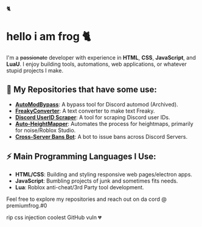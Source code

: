 🐈

# hello i am frog 🐈
I'm a ~~passionate~~ developer with experience in **HTML**, **CSS**, **JavaScript**, and **LuaU**. I enjoy building tools, automations, web applications, or whatever stupid projects I make.

## 🌟 My Repositories that have some use:
- **[AutoModBypass](https://github.com/premiumfrog/automodbypass-archived-)**: A bypass tool for Discord automod (Archived).
- **[FreakyConverter](https://freakyconverter.vercel.app/)**: A text converter to make text Freaky.
- **[Discord UserID Scraper](https://github.com/premiumfrog/discord-userid-scraper)**: A tool for scraping Discord user IDs.
- **[Auto-HeightMapper](https://github.com/premiumfrog/Auto-HightMapper)**: Automates the process for heightmaps, primarily for noise/Roblox Studio.
- **[Cross-Server Bans Bot](https://github.com/premiumfrog/Cross-Server-Bans-Bot)**: A bot to issue bans across Discord Servers.

## ⚡ Main Programming Languages I Use:
- **HTML/CSS**: Building and styling responsive web pages/electron apps.
- **JavaScript**: Bumbling projects of junk and sometimes fits needs.
- **Lua**: Roblox anti-cheat/3rd Party tool development.

Feel free to explore my repositories and reach out on da cord @ premiumfrog.#0


rip css injection coolest GitHub vuln 💔
